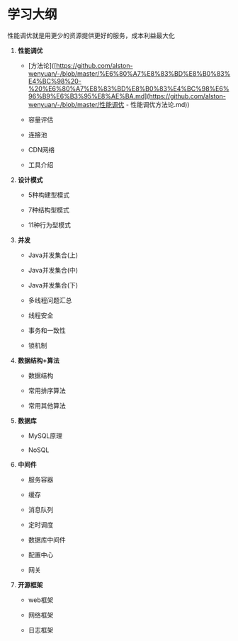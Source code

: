 # 学习大纲

性能调优就是用更少的资源提供更好的服务，成本利益最大化

1. **性能调优**

   - [方法论]([https://github.com/alston-wenyuan/-/blob/master/%E6%80%A7%E8%83%BD%E8%B0%83%E4%BC%98%20-%20%E6%80%A7%E8%83%BD%E8%B0%83%E4%BC%98%E6%96%B9%E6%B3%95%E8%AE%BA.md](https://github.com/alston-wenyuan/-/blob/master/性能调优 - 性能调优方法论.md))

   - 容量评估
   - 连接池
   - CDN网络
   - 工具介绍

2. **设计模式**

   - 5种构建型模式

   - 7种结构型模式

   - 11种行为型模式

3. **并发**

   - Java并发集合(上)

   - Java并发集合(中)

   - Java并发集合(下)

   - 多线程问题汇总

   - 线程安全

   - 事务和一致性

   - 锁机制

4. **数据结构+算法**

   - 数据结构

   - 常用排序算法

   - 常用其他算法

5. **数据库**

   - MySQL原理

   - NoSQL

6. **中间件**

   - 服务容器

   - 缓存

   - 消息队列

   - 定时调度

   - 数据库中间件

   - 配置中心

   - 网关

7. **开源框架**

   - web框架

   - 网络框架

   - 日志框架

